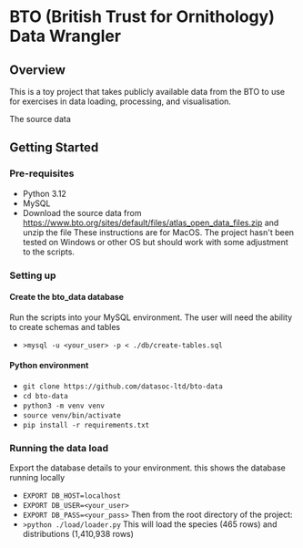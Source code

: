 # BTO (British Trust for Ornithology) Data Wrangler

## Overview
This is a toy project that takes publicly available data from the BTO to use for exercises in data loading, processing, 
and visualisation.

The source data 

## Getting Started

### Pre-requisites

* Python 3.12
* MySQL
* Download the source data from https://www.bto.org/sites/default/files/atlas_open_data_files.zip and unzip the file
These instructions are for MacOS. The project hasn't been tested on Windows or other OS but should work with some adjustment 
to the scripts.

### Setting up
#### Create the bto_data database
Run the scripts into your MySQL environment. The user will need the ability to create schemas and tables
* `>mysql -u <your_user> -p < ./db/create-tables.sql`

#### Python environment
* `git clone https://github.com/datasoc-ltd/bto-data`
* `cd bto-data`
* `python3 -m venv venv`
* `source venv/bin/activate`
* `pip install -r requirements.txt`

### Running the data load
Export the database details to your environment. this shows the database running locally
* `EXPORT DB_HOST=localhost`
* `EXPORT DB_USER=<your_user>`
* `EXPORT DB_PASS=<your_pass>`
Then from the root directory of the project:
* `>python ./load/loader.py`
This will load the species (465 rows) and distributions (1,410,938 rows)
